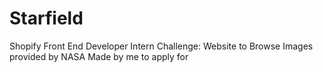 # Starfield
 Shopify Front End Developer Intern Challenge: Website to Browse Images provided by NASA Made by me to apply for 
